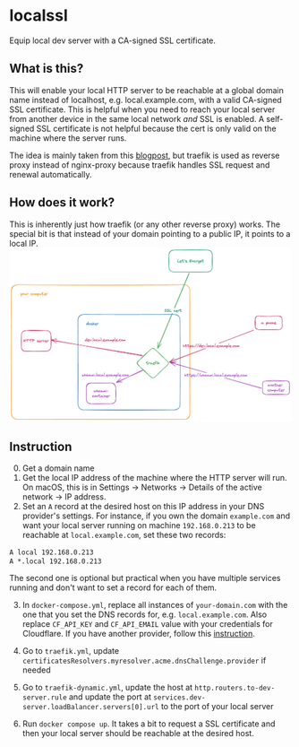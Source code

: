 # localssl
Equip local dev server with a CA-signed SSL certificate.

## What is this?

This will enable your local HTTP server to be reachable at a global domain name instead of localhost, e.g. local.example.com, with a valid CA-signed SSL certificate. This is helpful when you need to reach your local server from another device in the same local network _and_ SSL is enabled. A self-signed SSL certificate is not helpful because the cert is only valid on the machine where the server runs.

The idea is mainly taken from this [blogpost](https://www.codinginfinity.me/posts/reverse-proxy-yourself-to-localhost-with-ssltls/), but traefik is used as reverse proxy instead of nginx-proxy because traefik handles SSL request and renewal automatically.

## How does it work?
This is inherently just how traefik (or any other reverse proxy) works. The special bit is that instead of your domain pointing to a public IP, it points to a local IP.
![alt text](localssl.png "How it works")

## Instruction

0. Get a domain name
1. Get the local IP address of the machine where the HTTP server will run. On macOS, this is in Settings -> Networks -> Details of the active network -> IP address.
2. Set an `A` record at the desired host on this IP address in your DNS provider's settings. For instance, if you own the domain `example.com` and want your local server running on machine `192.168.0.213` to be reachable at `local.example.com`, set these two records:
```
A local 192.168.0.213
A *.local 192.168.0.213
```
The second one is optional but practical when you have multiple services running and don't want to set a record for each of them.

3. In `docker-compose.yml`, replace all instances of `your-domain.com` with the one that you set the DNS records for, e.g. `local.example.com`. Also replace `CF_API_KEY` and `CF_API_EMAIL` value with your credentials for Cloudflare. If you have another provider, follow this [instruction](https://doc.traefik.io/traefik/https/acme/#providers).

4. Go to `traefik.yml`, update `certificatesResolvers.myresolver.acme.dnsChallenge.provider` if needed
5. Go to `traefik-dynamic.yml`, update the host at `http.routers.to-dev-server.rule` and update the port at `services.dev-server.loadBalancer.servers[0].url` to the port of your local server
6. Run `docker compose up`. It takes a bit to request a SSL certificate and then your local server should be reachable at the desired host.